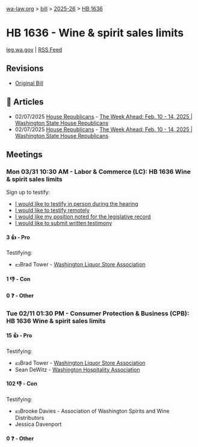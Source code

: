 [wa-law.org](/) > [bill](/bill/) > [2025-26](/bill/2025-26/) > [HB 1636](/bill/2025-26/hb/1636/)

# HB 1636 - Wine & spirit sales limits
[leg.wa.gov](https://app.leg.wa.gov/billsummary?BillNumber=1636&Year=2025&Initiative=false) | [RSS Feed](./rss.xml)

## Revisions
* [Original Bill](1/)

## 📰 Articles
* 02/07/2025 [House Republicans](/org/house_republicans/) - [The Week Ahead: Feb. 10 - 14, 2025 | Washington State House Republicans](http://houserepublicans.wa.gov/week/the-week-ahead-feb-10-14-2025/#:~:text=HB%201636)
* 02/07/2025 [House Republicans](/org/house_republicans/) - [The Week Ahead: Feb. 10 - 14, 2025 | Washington State House Republicans](https://houserepublicans.wa.gov/week/the-week-ahead-feb-10-14-2025/#:~:text=HB%201636)

## Meetings
### Mon 03/31 10:30 AM - Labor & Commerce (LC): HB 1636 Wine & spirit sales limits
Sign up to testify:
* [I would like to testify in person during the hearing](https://app.leg.wa.gov/csi/Testifier/Add?chamber=House&mId=33200&aId=166626&caId=26755&tId=1)
* [I would like to testify remotely](https://app.leg.wa.gov/csi/Testifier/Add?chamber=House&mId=33200&aId=166626&caId=26755&tId=2)
* [I would like my position noted for the legislative record](https://app.leg.wa.gov/csi/Testifier/Add?chamber=House&mId=33200&aId=166626&caId=26755&tId=3)
* [I would like to submit written testimony](https://app.leg.wa.gov/csi/Testifier/Add?chamber=House&mId=33200&aId=166626&caId=26755&tId=4)

#### 3 👍 - Pro
Testifying:
* 💵Brad Tower - [Washington Liquor Store Association](/org/washington_liquor_store_association/)

#### 1 👎 - Con

#### 0 ❓ - Other

### Tue 02/11 01:30 PM - Consumer Protection & Business (CPB): HB 1636 Wine & spirit sales limits
#### 15 👍 - Pro
Testifying:
* 💵Brad Tower - [Washington Liquor Store Association](/org/washington_liquor_store_association/)
* Sean DeWitz - [Washington Hospitality Association](/org/washington_hospitality_association/)

#### 102 👎 - Con
Testifying:
* 💵Brooke Davies - Association of Washington Spirits and Wine Distributors
* Jessica Davenport

#### 0 ❓ - Other
